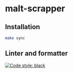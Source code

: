 # malt-scrapper

## Installation
```bash
make sync
```

## Linter and formatter
[![Code style: black](https://img.shields.io/badge/code%20style-black-000000.svg)](https://github.com/psf/black)